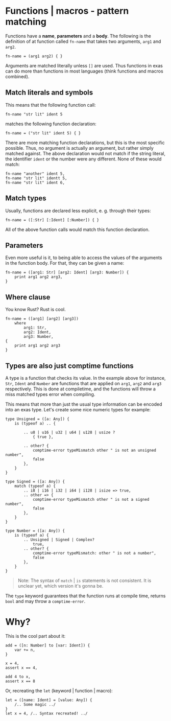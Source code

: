 
# Functions | macros - pattern matching

Functions have a **name**, **parameters** and a **body**. The following is the
definition of at function called `fn-name` that takes two arguments, `arg1` and
`arg2`.

```exas
fn-name = (arg1 arg2) { }
```

Arguments are matched literally unless `[]` are used. Thus functions in exas
can do more than functions in most languages (think functions and macros
combined).

## Match literals and symbols

This means that the following function call:
```exas
fn-name "str lit" ident 5
```

matches the following function declaration:

```exas
fn-name = ("str lit" ident 5) { }
```

There are more matching function declarations, but this is the most specific
possible. Thus, no argument is actually an argument, but rather simply matched
against. The above declaration would not match if the string literal, the
identifier `ident` or the number were any different. None of these would match:

```exas
fn-name "another" ident 5,
fn-name "str lit" identt 5,
fn-name "str lit" ident 6,
```

## Match types

Usually, functions are declared less explicit, e. g. through their types:

```exas
fn-name = ([:Str] [:Ident] [:Number]) { }
```

All of the above function calls would match this function declaration.


## Parameters

Even more useful is it, to being able to access the values of the arguments in
the function body. For that, they can be given a name:

```exas
fn-name = ([arg1: Str] [arg2: Ident] [arg3: Number]) {
    print arg1 arg2 arg3,
}
```

## Where clause

You know Rust? Rust is cool.

```exas
fn-name = ([arg1] [arg2] [arg3])
    where
        arg1: Str,
        arg2: Ident,
        arg3: Number,
{
    print arg1 arg2 arg3
}
```

## Types are also just comptime functions

A type is a function that checks its value. In the example above for instance,
`Str`, `Ident` and `Number` are functions that are applied on `arg1`, `arg2`
and `arg3` respectively. This is done at compiletime, and the functions will
throw a miss matched types error when compiling.

This means that more than just the usual type information can be encoded into
an exas type. Let's create some nice numeric types for example:

```exas
type Unsigned = ([a: Any]) {
    is (typeof a) .. {

        .. u8 | u16 | u32 | u64 | u128 | usize ?
            { true },

        .. other? {
            comptime-error typeMismatch other " is not an unsigned number",
            false
        },
    }
}

type Signed = ([a: Any]) {
    match (typeof a) {
        .. i8 | i16 | i32 | i64 | i128 | isize => true,
        .. other => {
            comptime-error typeMismatch other " is not a signed number",
            false
        },
    }
}

type Number = ([a: Any]) {
    is (typeof a) {
        .. Unsigned | Signed | Complex?
            true,
        .. other? {
            comptime-error typeMismatch: other " is not a number",
            false
        },
    }
}
```

> Note: The syntax of `match` | `is` statements is not consistent. It is
> unclear yet, which version it's gonna be.

The `type` keyword guarantees that the function runs at compile time, returns
`bool` and may throw a `comptime-error`.

# Why?

This is the cool part about it:

```exas
add = ([n: Number] to [var: Ident]) {
    var += n,
}

x = 4,
assert x == 4,

add 4 to x,
assert x == 8
```

Or, recreating the `let` (keyword | function | macro):

```exas
let = ([name: Ident] = [value: Any]) {
    /.. Some magic ../
}
let x = 4, /.. Syntax recreated! ../
```
